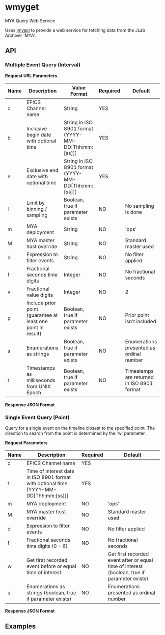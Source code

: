 # wmyget
MYA Query Web Service

Uses [jmyapi](https://github.com/JeffersonLab/jmyapi) to provide a web service for fetching data from the JLab Archiver 'MYA'.

## API    

### Multiple Event Query (Interval)

**Request URL Parameters**     

| Name  | Description                                                  | Value Format                                        | Required | Default                                    |   
|-------|--------------------------------------------------------------|-----------------------------------------------------|----------|--------------------------------------------|   
| c     | EPICS Channel name                                           | String                                              | YES      |                                            |  
| b     | Inclusive begin date with optional time                      | String in ISO 8901 format (YYYY-MM-DD[Thh:mm:[ss]]) | YES |  |  
| e     | Exclusive end date with optional time                        | String in ISO 8901 format (YYYY-MM-DD[Thh:mm:[ss]]) | YES |   |
| l     | Limit by binning / sampling                                  | Boolean, true if parameter exists                   | NO       | No sampling is done                        | 
| m     | MYA deployment                                               | String                                              | NO       | 'ops'                                      |   
| M     | MYA master host override                                     | String                                              | NO       | Standard master used                       |   
| d     | Expression to filter events                                  | String                                              | NO       | No filter applied                          |   
| f     | Fractional seconds time digits                               | Integer                                             | NO       | No fractional seconds                      |    
| v     | Fractional value digits                                      | Integer                                             | NO       | 2                                          |   
| p     | Include prior point (guarantee at least one point in result) | Boolean, true if parameter exists                   | NO       | Prior point isn't included                 |   
| s     | Enumerations as strings                                      | Boolean, true if parameter exists                   | NO       | Enumerations presented as ordinal number   |   
| t     | Timestamps as milliseconds from UNIX Epoch                   | Boolean, true if parameter exists                   | NO       | Timestamps are returned in ISO 8901 format |   

**Response JSON Format**

### Single Event Query (Point)
Query for a single event on the timeline closest to the specified point.  The direction to search from the point is determined by the 'w' parameter.

**Request Parameters**     

| Name  | Description                                                  | Required | Default                                    |   
|-------|--------------------------------------------------------------|----------|--------------------------------------------|   
| c     | EPICS Channel name                                           | YES      |                                            |
| t     | Time of interest date in ISO 8901 format with optional time (YYYY-MM-DD[Thh:mm:[ss]]) | YES      |                   |
| m     | MYA deployment                                               | NO       | 'ops'                                      |   
| M     | MYA master host override                                     | NO       | Standard master used                       |
| d     | Expression to filter events                                  | NO       | No filter applied                          |   
| f     | Fractional seconds time digits (0 - 6)                       | NO       | No fractional seconds                      |
| w     | Get first recorded event before or equal time of interest    | NO       | Get first recorded event after or equal time of interest (boolean, true if parameter exists) |
| s     | Enumerations as strings (boolean, true if parameter exists)  | NO       | Enumerations presented as ordinal number   |

**Response JSON Format**

## Examples

